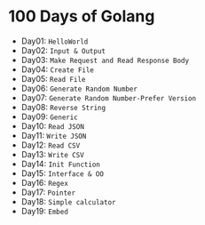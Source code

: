 # 100 Days of Golang

- Day01: `HelloWorld`
- Day02: `Input & Output`
- Day03: `Make Request and Read Response Body`
- Day04: `Create File`
- Day05: `Read File`
- Day06: `Generate Random Number`
- Day07: `Generate Random Number-Prefer Version`
- Day08: `Reverse String`
- Day09: `Generic`
- Day10: `Read JSON`
- Day11: `Write JSON`
- Day12: `Read CSV`
- Day13: `Write CSV`
- Day14: `Init Function`
- Day15: `Interface & OO`
- Day16: `Regex`
- Day17: `Pointer`
- Day18: `Simple calculator`
- Day19: `Embed`
